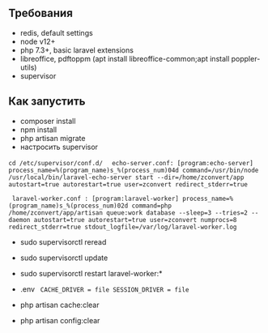 
## Требования

- redis, default settings
- node v12+
- php 7.3+, basic laravel extensions
- libreoffice, pdftoppm (apt install libreoffice-common;apt install poppler-utils)
- supervisor

## Как запустить

- composer install
- npm install
- php artisan migrate
- настросить supervisor

``cd /etc/supervisor/conf.d/ `` 
`` echo-server.conf:
[program:echo-server]
process_name=%(program_name)s_%(process_num)04d
command=/usr/bin/node /usr/local/bin/laravel-echo-server start --dir=/home/zconvert/app
autostart=true
autorestart=true
user=zconvert
redirect_stderr=true``

`` laravel-worker.conf :
[program:laravel-worker]
process_name=%(program_name)s_%(process_num)02d
command=php /home/zconvert/app/artisan queue:work database --sleep=3 --tries=2 --daemon
autostart=true
autorestart=true
user=zconvert
numprocs=8
redirect_stderr=true
stdout_logfile=/var/log/laravel-worker.log``

- sudo supervisorctl reread
- sudo supervisorctl update
- sudo supervisorctl restart laravel-worker:*

- .env
`` CACHE_DRIVER = file
SESSION_DRIVER = file``

- php artisan cache:clear
- php artisan config:clear



